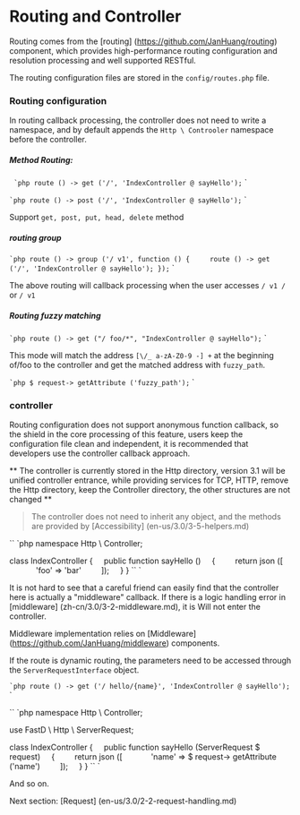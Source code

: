 # Routing and Controller

Routing comes from the [routing] (https://github.com/JanHuang/routing) component, which provides high-performance routing configuration and resolution processing and well supported RESTful.

The routing configuration files are stored in the `config/routes.php` file.

### Routing configuration

In routing callback processing, the controller does not need to write a namespace, and by default appends the `Http \ Controoler` namespace before the controller.

##### Method Routing:
 
`` `php
route () -> get ('/', 'IndexController @ sayHello');
`` `

`` `php
route () -> post ('/', 'IndexController @ sayHello');
`` `

Support `get, post, put, head, delete` method

##### routing group

`` `php
route () -> group ('/ v1', function () {
    route () -> get ('/', 'IndexController @ sayHello');
});
`` `

The above routing will callback processing when the user accesses `/ v1 /` or `/ v1`

##### Routing fuzzy matching

`` `php
route () -> get ("/ foo/*", "IndexController @ sayHello");
`` `

This mode will match the address `[\/_ a-zA-Z0-9 -] +` at the beginning of/foo to the controller and get the matched address with `fuzzy_path`.

`` `php
$ request-> getAttribute ('fuzzy_path');
`` `

### controller

Routing configuration does not support anonymous function callback, so the shield in the core processing of this feature, users keep the configuration file clean and independent, it is recommended that developers use the controller callback approach.

** The controller is currently stored in the Http directory, version 3.1 will be unified controller entrance, while providing services for TCP, HTTP, remove the Http directory, keep the Controller directory, the other structures are not changed **

> The controller does not need to inherit any object, and the methods are provided by [Accessibility] (en-us/3.0/3-5-helpers.md)

`` `php
namespace Http \ Controller;


class IndexController
{
    public function sayHello ()
    {
        return json ([
            'foo' => 'bar'
        ]);
    }
}
`` `

It is not hard to see that a careful friend can easily find that the controller here is actually a "middleware" callback. If there is a logic handling error in [middleware] (zh-cn/3.0/3-2-middleware.md), it is Will not enter the controller.

Middleware implementation relies on [Middleware] (https://github.com/JanHuang/middleware) components.

If the route is dynamic routing, the parameters need to be accessed through the `ServerRequestInterface` object.

`` `php
route () -> get ('/ hello/{name}', 'IndexController @ sayHello');
`` `

`` `php
namespace Http \ Controller;


use FastD \ Http \ ServerRequest;

class IndexController
{
    public function sayHello (ServerRequest $ request)
    {
        return json ([
            'name' => $ request-> getAttribute ('name')
        ]);
    }
}
`` `

And so on.

Next section: [Request] (en-us/3.0/2-2-request-handling.md)